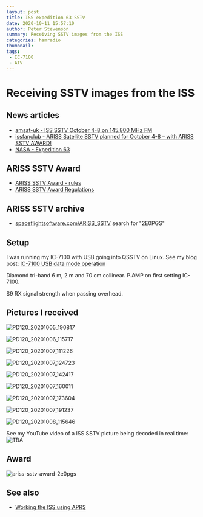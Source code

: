 ```yaml
---
layout: post
title: ISS expedition 63 SSTV
date: 2020-10-11 15:57:10
author: Peter Stevenson
summary: Receiving SSTV images from the ISS
categories: hamradio
thumbnail:
tags:
 - IC-7100
 - ATV
---
```


# Receiving SSTV images from the ISS

## News articles

* [amsat-uk - ISS SSTV October 4-8 on 145.800 MHz FM](https://amsat-uk.org/2020/10/03/iss-sstv-october-4-8-on-145-800-mhz-fm/)
* [issfanclub - ARISS Satellite SSTV planned for October 4-8 – with ARISS SSTV AWARD!](https://issfanclub.eu/2020/10/02/ariss-satellite-sstv-planned-for-october-4-8-with-ariss-sstv-award/)
* [NASA - Expedition 63](https://www.nasa.gov/mission_pages/station/expeditions/expedition63/index.html)

## ARISS SSTV Award

* [ARISS SSTV Award - rules](https://ariss.pzk.org.pl/sstv/)
* [ARISS SSTV Award Regulations](https://ariss.pzk.org.pl/sstv/doc/2017-08-06.pdf)

## ARISS SSTV archive

* [spaceflightsoftware.com/ARISS_SSTV](https://www.spaceflightsoftware.com/ARISS_SSTV/bycallsign.php) search for "2E0PGS"

## Setup

I was running my IC-7100 with USB going into QSSTV on Linux. See my blog post: [IC-7100 USB data mode operation](https://2e0pgs.github.io/blog/hamradio/2020/07/29/ic-7100-usb-data-mode-operation/)

Diamond tri-band 6 m, 2 m and 70 cm collinear. P.AMP on first setting IC-7100.

S9 RX signal strength when passing overhead.

## Pictures I received

![PD120_20201005_190817](/blog/assets/2020-10-11/PD120_20201005_190817.png)

![PD120_20201006_115717](/blog/assets/2020-10-11/PD120_20201006_115717.png)

![PD120_20201007_111226](/blog/assets/2020-10-11/PD120_20201007_111226.png)

![PD120_20201007_124723](/blog/assets/2020-10-11/PD120_20201007_124723.png)

![PD120_20201007_142417](/blog/assets/2020-10-11/PD120_20201007_142417.png)

![PD120_20201007_160011](/blog/assets/2020-10-11/PD120_20201007_160011.png)

![PD120_20201007_173604](/blog/assets/2020-10-11/PD120_20201007_173604.png)

![PD120_20201007_191237](/blog/assets/2020-10-11/PD120_20201007_191237.png)

![PD120_20201008_115646](/blog/assets/2020-10-11/PD120_20201008_115646.png)

See my YouTube video of a ISS SSTV picture being decoded in real time: ![TBA]()

## Award

![ariss-sstv-award-2e0pgs](/blog/assets/2020-10-11/ariss-sstv-award-2e0pgs.png)

## See also

* [Working the ISS using APRS](https://2e0pgs.github.io/blog/hamradio/2020/10/02/working-the-iss-using-aprs/)